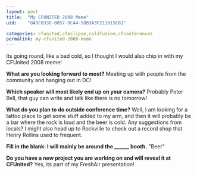 ```yaml
---
layout: post
title:  "My CFUNITED 2008 Meme"
uid:	"8A9C033D-0057-9C44-58B3A3F211615C81"

categories: cfunited,cfeclipse,coldfusion,cfconferences
permalink: my-cfunited-2008-meme
---
```

Its going round, like a bad cold, so I thought I would also chip in with my CFUnited 2008 meme!

<strong>What are you looking forward to most?</strong>
Meeting up with people from the community and hanging out in DC!


<strong>Which speaker will most likely end up on your camera?</strong>
Probably Peter Bell, that guy can write and talk like there is no tomorrow!

<strong>What do you plan to do outside conference time?</strong>
Well, I am looking for a tattoo place to get some stuff added to my arm, and then it will probably be a bar where the rock is loud and the beer is cold. Any suggestions from locals?
I might also head up to Rockville to check out a record shop that Henry Rollins used to frequent.

<strong>Fill in the blank: I will mainly be around the ______ booth.</strong>
"Beer"


<strong>Do you have a new project you are working on and will reveal it at CFUnited?</strong>
Yes, its part of my FreshAir presentation!